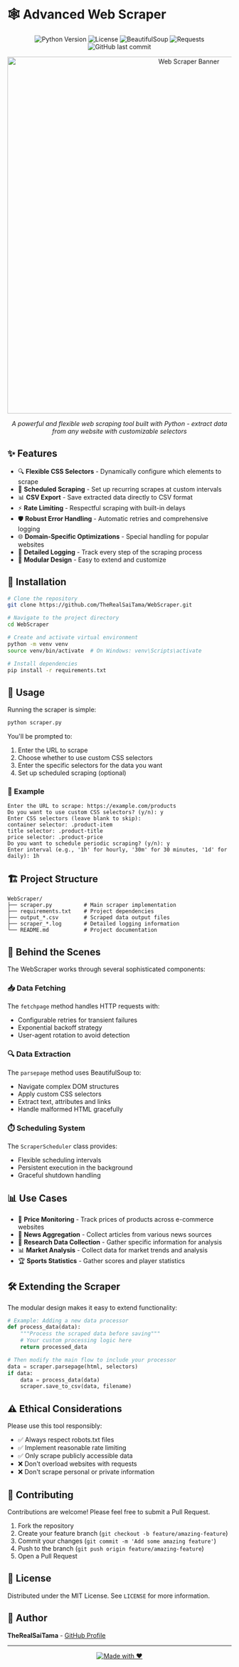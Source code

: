# 🕸️ Advanced Web Scraper

<div align="center">

![Python Version](https://img.shields.io/badge/python-3.8%2B-blue)
![License](https://img.shields.io/badge/license-MIT-green)
![BeautifulSoup](https://img.shields.io/badge/BeautifulSoup-4.13.3-orange)
![Requests](https://img.shields.io/badge/Requests-2.32.3-brightgreen)
![GitHub last commit](https://img.shields.io/github/last-commit/TheRealSaiTama/WebScraper)

<img src="https://raw.githubusercontent.com/TheRealSaiTama/WebScraper/main/assets/webscraper_banner.png" alt="Web Scraper Banner" width="800">

_A powerful and flexible web scraping tool built with Python - extract data from any website with customizable selectors_

</div>

## ✨ Features

- 🔍 **Flexible CSS Selectors** - Dynamically configure which elements to scrape
- 🔄 **Scheduled Scraping** - Set up recurring scrapes at custom intervals
- 📊 **CSV Export** - Save extracted data directly to CSV format
- ⚡ **Rate Limiting** - Respectful scraping with built-in delays
- 🛡️ **Robust Error Handling** - Automatic retries and comprehensive logging
- 🌐 **Domain-Specific Optimizations** - Special handling for popular websites
- 📝 **Detailed Logging** - Track every step of the scraping process
- 🧩 **Modular Design** - Easy to extend and customize

## 🚀 Installation

```bash
# Clone the repository
git clone https://github.com/TheRealSaiTama/WebScraper.git

# Navigate to the project directory
cd WebScraper

# Create and activate virtual environment
python -m venv venv
source venv/bin/activate  # On Windows: venv\Scripts\activate

# Install dependencies
pip install -r requirements.txt
```

## 🔧 Usage

Running the scraper is simple:

```bash
python scraper.py
```

You'll be prompted to:

1. Enter the URL to scrape
2. Choose whether to use custom CSS selectors
3. Enter the specific selectors for the data you want
4. Set up scheduled scraping (optional)

### 📝 Example

```
Enter the URL to scrape: https://example.com/products
Do you want to use custom CSS selectors? (y/n): y
Enter CSS selectors (leave blank to skip):
container selector: .product-item
title selector: .product-title
price selector: .product-price
Do you want to schedule periodic scraping? (y/n): y
Enter interval (e.g., '1h' for hourly, '30m' for 30 minutes, '1d' for daily): 1h
```

## 🏗️ Project Structure

```
WebScraper/
├── scraper.py          # Main scraper implementation
├── requirements.txt    # Project dependencies
├── output_*.csv        # Scraped data output files
├── scraper_*.log       # Detailed logging information
└── README.md           # Project documentation
```

## 🧠 Behind the Scenes

The WebScraper works through several sophisticated components:

### 📥 Data Fetching

The `fetchpage` method handles HTTP requests with:

- Configurable retries for transient failures
- Exponential backoff strategy
- User-agent rotation to avoid detection

### 🔍 Data Extraction

The `parsepage` method uses BeautifulSoup to:

- Navigate complex DOM structures
- Apply custom CSS selectors
- Extract text, attributes and links
- Handle malformed HTML gracefully

### ⏱️ Scheduling System

The `ScraperScheduler` class provides:

- Flexible scheduling intervals
- Persistent execution in the background
- Graceful shutdown handling

## 📊 Use Cases

- 🛒 **Price Monitoring** - Track prices of products across e-commerce websites
- 📰 **News Aggregation** - Collect articles from various news sources
- 🔬 **Research Data Collection** - Gather specific information for analysis
- 📊 **Market Analysis** - Collect data for market trends and analysis
- 🏆 **Sports Statistics** - Gather scores and player statistics

## 🛠️ Extending the Scraper

The modular design makes it easy to extend functionality:

```python
# Example: Adding a new data processor
def process_data(data):
    """Process the scraped data before saving"""
    # Your custom processing logic here
    return processed_data

# Then modify the main flow to include your processor
data = scraper.parsepage(html, selectors)
if data:
    data = process_data(data)
    scraper.save_to_csv(data, filename)
```

## ⚠️ Ethical Considerations

Please use this tool responsibly:

- ✅ Always respect robots.txt files
- ✅ Implement reasonable rate limiting
- ✅ Only scrape publicly accessible data
- ❌ Don't overload websites with requests
- ❌ Don't scrape personal or private information

## 🤝 Contributing

Contributions are welcome! Please feel free to submit a Pull Request.

1. Fork the repository
2. Create your feature branch (`git checkout -b feature/amazing-feature`)
3. Commit your changes (`git commit -m 'Add some amazing feature'`)
4. Push to the branch (`git push origin feature/amazing-feature`)
5. Open a Pull Request

## 📃 License

Distributed under the MIT License. See `LICENSE` for more information.

## 👤 Author

**TheRealSaiTama** - [GitHub Profile](https://github.com/TheRealSaiTama)

---

<div align="center">
  
[![Made with ❤️](https://forthebadge.com/images/badges/built-with-love.svg)](https://github.com/TheRealSaiTama)

</div>
